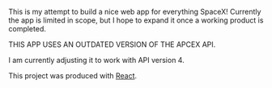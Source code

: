 This is my attempt to build a nice web app for everything SpaceX! Currently the app is limited in scope, but I hope to expand it once a working product is completed.

THIS APP USES AN OUTDATED VERSION OF THE APCEX API.

I am currently adjusting it to work with API version 4.

This project was produced with [React](https://reactjs.org/).
